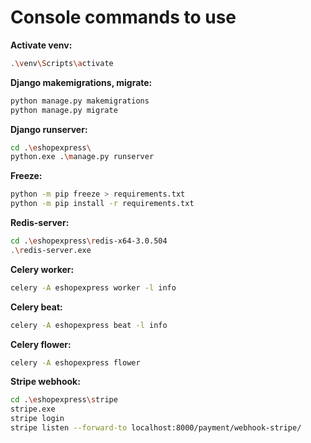 # Console commands to use

**Activate venv:**

```bash
.\venv\Scripts\activate
```

**Django makemigrations, migrate:**

```bash
python manage.py makemigrations
python manage.py migrate
```

**Django runserver:**

```bash
cd .\eshopexpress\
python.exe .\manage.py runserver
```

**Freeze:**

```bash
python -m pip freeze > requirements.txt
python -m pip install -r requirements.txt
```

**Redis-server:**

```bash
cd .\eshopexpress\redis-x64-3.0.504
.\redis-server.exe
```

**Celery worker:**

```bash
celery -A eshopexpress worker -l info
```

**Celery beat:**

```bash
celery -A eshopexpress beat -l info
```

**Celery flower:**

```bash
celery -A eshopexpress flower
```

**Stripe webhook:**

```bash
cd .\eshopexpress\stripe
stripe.exe
stripe login
stripe listen --forward-to localhost:8000/payment/webhook-stripe/
```
